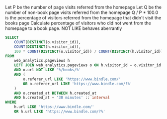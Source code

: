 Let P be the number of page visits referred from the homepage
Let Q be the number of non-book page visits referred from the homepage
Q / P * 100.0 is the percentage of visitors referred from the homepage
that didn't visit the books page 
Calculate percentage of visitors who did not went from the homepage to a book page.
NOT LIKE behaves aberrantly


```sql
SELECT
	COUNT(DISTINCT(o.visitor_id)),
	COUNT(DISTINCT(h.visitor_id)),
	100 * COUNT(DISTINCT(o.visitor_id)) / COUNT(DISTINCT(h.visitor_id)) :: float AS churn_rate
FROM
	web_analytics.pageviews h
	LEFT JOIN web_analytics.pageviews o ON h.visitor_id = o.visitor_id
	AND o.url NOT LIKE '%/books/%'
	AND (
		o.referer_url LIKE 'https://www.bindle.com/'
		OR o.referer_url LIKE 'https://www.bindle.com/?%'
	)
	AND o.created_at BETWEEN h.created_at
	AND h.created_at + '30 minutes' :: interval
WHERE
	h.url LIKE 'https://www.bindle.com/'
	OR h.url LIKE 'https://www.bindle.com/?%'
```